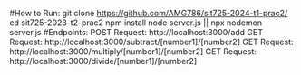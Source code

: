 #How to Run:
git clone https://github.com/AMG786/sit725-2024-t1-prac2/
cd sit725-2023-t2-prac2
npm install
node server.js || npx nodemon server.js
#Endpoints:
POST Request: http://localhost:3000/add
GET Request: http://localhost:3000/subtract/[number1]/[number2]
GET Request: http://localhost:3000/multiply/[number1]/[number2]
GET Request: http://localhost:3000/divide/[number1]/[number2]
